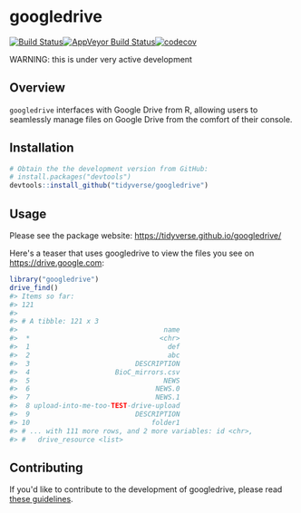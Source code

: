 
<!-- README.md is generated from README.Rmd. Please edit that file -->
googledrive
===========

[![Build Status](https://travis-ci.org/tidyverse/googledrive.svg?branch=master)](https://travis-ci.org/tidyverse/googledrive)[![AppVeyor Build Status](https://ci.appveyor.com/api/projects/status/github/tidyverse/googledrive?branch=master&svg=true)](https://ci.appveyor.com/project/tidyverse/googledrive)[![codecov](https://codecov.io/gh/tidyverse/googledrive/branch/master/graph/badge.svg)](https://codecov.io/gh/tidyverse/googledrive?branch=master)

WARNING: this is under very active development

Overview
--------

`googledrive` interfaces with Google Drive from R, allowing users to seamlessly manage files on Google Drive from the comfort of their console.

Installation
------------

``` r
# Obtain the the development version from GitHub:
# install.packages("devtools")
devtools::install_github("tidyverse/googledrive")
```

Usage
-----

Please see the package website: <https://tidyverse.github.io/googledrive/>

Here's a teaser that uses googledrive to view the files you see on <https://drive.google.com>:

``` r
library("googledrive")
drive_find()
#> Items so far:
#> 121
#> 
#> # A tibble: 121 x 3
#>                                    name
#>  *                                <chr>
#>  1                                  def
#>  2                                  abc
#>  3                          DESCRIPTION
#>  4                     BioC_mirrors.csv
#>  5                                 NEWS
#>  6                               NEWS.0
#>  7                               NEWS.1
#>  8 upload-into-me-too-TEST-drive-upload
#>  9                          DESCRIPTION
#> 10                              folder1
#> # ... with 111 more rows, and 2 more variables: id <chr>,
#> #   drive_resource <list>
```

Contributing
------------

If you'd like to contribute to the development of googledrive, please read [these guidelines](CONTRIBUTING.md).
